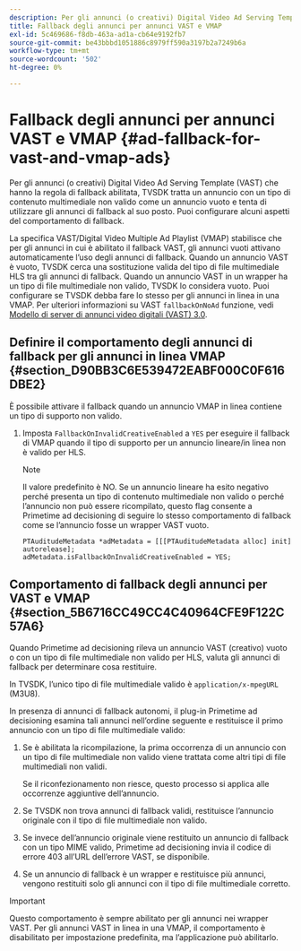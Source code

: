```yaml
---
description: Per gli annunci (o creativi) Digital Video Ad Serving Template (VAST) che hanno la regola di fallback abilitata, TVSDK tratta un annuncio con un tipo di contenuto multimediale non valido come un annuncio vuoto e tenta di utilizzare gli annunci di fallback al suo posto. Puoi configurare alcuni aspetti del comportamento di fallback.
title: Fallback degli annunci per annunci VAST e VMAP
exl-id: 5c469686-f8db-463a-ad1a-cb64e9192fb7
source-git-commit: be43bbbd1051886c8979ff590a3197b2a7249b6a
workflow-type: tm+mt
source-wordcount: '502'
ht-degree: 0%

---
```


# Fallback degli annunci per annunci VAST e VMAP {#ad-fallback-for-vast-and-vmap-ads}

Per gli annunci (o creativi) Digital Video Ad Serving Template (VAST) che hanno la regola di fallback abilitata, TVSDK tratta un annuncio con un tipo di contenuto multimediale non valido come un annuncio vuoto e tenta di utilizzare gli annunci di fallback al suo posto. Puoi configurare alcuni aspetti del comportamento di fallback.

La specifica VAST/Digital Video Multiple Ad Playlist (VMAP) stabilisce che per gli annunci in cui è abilitato il fallback VAST, gli annunci vuoti attivano automaticamente l’uso degli annunci di fallback. Quando un annuncio VAST è vuoto, TVSDK cerca una sostituzione valida del tipo di file multimediale HLS tra gli annunci di fallback. Quando un annuncio VAST in un wrapper ha un tipo di file multimediale non valido, TVSDK lo considera vuoto. Puoi configurare se TVSDK debba fare lo stesso per gli annunci in linea in una VMAP. Per ulteriori informazioni su VAST `fallbackOnNoAd` funzione, vedi [Modello di server di annunci video digitali (VAST) 3.0](https://www.iab.net/guidelines/508676/digitalvideo/vsuite/vast).

## Definire il comportamento degli annunci di fallback per gli annunci in linea VMAP {#section_D90BB3C6E539472EABF000C0F616DBE2}

È possibile attivare il fallback quando un annuncio VMAP in linea contiene un tipo di supporto non valido.

1. Imposta `FallbackOnInvalidCreativeEnabled` a `YES` per eseguire il fallback di VMAP quando il tipo di supporto per un annuncio lineare/in linea non è valido per HLS.

   >[!NOTE]
   >
   >Il valore predefinito è NO. Se un annuncio lineare ha esito negativo perché presenta un tipo di contenuto multimediale non valido o perché l’annuncio non può essere ricompilato, questo flag consente a Primetime ad decisioning di seguire lo stesso comportamento di fallback come se l’annuncio fosse un wrapper VAST vuoto.

   ```
   PTAuditudeMetadata *adMetadata = [[[PTAuditudeMetadata alloc] init] autorelease]; 
   adMetadata.isFallbackOnInvalidCreativeEnabled = YES;
   ```

## Comportamento di fallback degli annunci per VAST e VMAP {#section_5B6716CC49CC4C40964CFE9F122C57A6}

Quando Primetime ad decisioning rileva un annuncio VAST (creativo) vuoto o con un tipo di file multimediale non valido per HLS, valuta gli annunci di fallback per determinare cosa restituire.

In TVSDK, l’unico tipo di file multimediale valido è `application/x-mpegURL` (M3U8).

In presenza di annunci di fallback autonomi, il plug-in Primetime ad decisioning esamina tali annunci nell’ordine seguente e restituisce il primo annuncio con un tipo di file multimediale valido:

1. Se è abilitata la ricompilazione, la prima occorrenza di un annuncio con un tipo di file multimediale non valido viene trattata come altri tipi di file multimediali non validi.

   Se il riconfezionamento non riesce, questo processo si applica alle occorrenze aggiuntive dell’annuncio.
1. Se TVSDK non trova annunci di fallback validi, restituisce l’annuncio originale con il tipo di file multimediale non valido.
1. Se invece dell’annuncio originale viene restituito un annuncio di fallback con un tipo MIME valido, Primetime ad decisioning invia il codice di errore 403 all’URL dell’errore VAST, se disponibile.
1. Se un annuncio di fallback è un wrapper e restituisce più annunci, vengono restituiti solo gli annunci con il tipo di file multimediale corretto.

>[!IMPORTANT]
>
>Questo comportamento è sempre abilitato per gli annunci nei wrapper VAST. Per gli annunci VAST in linea in una VMAP, il comportamento è disabilitato per impostazione predefinita, ma l’applicazione può abilitarlo.
